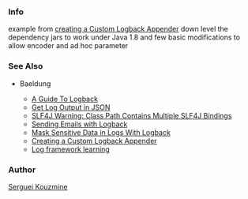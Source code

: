 ### Info

example from [creating a Custom Logback Appender](https://www.baeldung.com/custom-logback-appender) down level the dependency jars to work under Java 1.8 and few basic modifications to allow encoder and ad hoc parameter

### See Also

  * Baeldung
    + [A Guide To Logback](https://www.baeldung.com/logback)
    + [Get Log Output in JSON](https://www.baeldung.com/java-log-json-output)
    + [SLF4J Warning: Class Path Contains Multiple SLF4J Bindings](https://www.baeldung.com/slf4j-classpath-multiple-bindings)
    + [Sending Emails with Logback](https://www.baeldung.com/logback-send-email)
    + [Mask Sensitive Data in Logs With Logback](https://www.baeldung.com/logback-mask-sensitive-data)
    + [Creating a Custom Logback Appender](https://www.baeldung.com/custom-logback-appender)

    * [Log framework learning](https://github.com/rookiesnewbie/logback)

### Author
[Serguei Kouzmine](kouzmine_serguei@yahoo.com)
